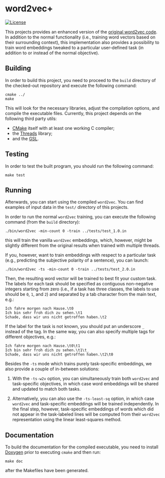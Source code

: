 # word2vec+

[![License](https://img.shields.io/badge/License-Apache%202.0-blue.svg)](https://opensource.org/licenses/Apache-2.0)

This projects provides an enhanced version of the [original word2vec
code](https://github.com/svn2github/word2vec).  In addition to the
normal functionality (i.e., training word vectors based on their
surrounding context), this implementation also provides a possibility
to train word embeddings tweaked to a particular user-defined task (in
addition to or instead of the normal objective).

## Building

In order to build this project, you need to proceed to the `build`
directory of the checked-out repository and execute the following
command:

```shell
cmake ../
make
```

This will look for the necessary libraries, adjust the compilation
options, and compile the executable files.  Currently, this project
depends on the following third party utils:

 * [CMake](https://cmake.org/) itself with at least one working C compiler;
 * the [Threads](https://www.gnu.org/software/hurd/hurd/libthreads.html) library;
 * and the [GSL](https://www.gnu.org/software/gsl/).

## Testing

In order to test the built program, you should run the following
command:

```shell
make test
```

## Running

Afterwards, you can start using the compiled `word2vec`.  You can find
examples of input data in the `test/` directory of this projects.

In order to run the normal `word2vec` training, you can execute the
following command (from the `build` directory):

```shell
./bin/word2vec -min-count 0 -train ../tests/test_1.0.in
```

this will train the vanilla `word2vec` embeddings, which, however,
might be slightly different from the original results when trained
with multiple threads.

If you, however, want to train embeddings with respect to a particular
task (e.g., predicting the subjective polarity of a sentence), you can
launch:

```shell
./bin/word2vec -ts -min-count 0 -train ../tests/test_2.0.in
```

Then, the resulting word vector will be trained to best fit your
custom task.  The labels for each task should be specified as
contiguous non-negative integers starting from zero (i.e., if a task
has three classes, the labels to use should be `0`, `1`, and `2`) and
separated by a tab character from the main text, e.g.:

```text
Ich fahre morgen nach Hause.\t0
Ich bin sehr froh dich zu sehen.\t1
Schade, dass wir uns nicht getroffen haben.\t2
```

If the label for the task is not known, you should put an underscore
`_` instead of the tag.  In the same way, you can also specify
multiple tags for different objectives, e.g.:

```text
Ich fahre morgen nach Hause.\t0\t1
Ich bin sehr froh dich zu sehen.\t1\t_
Schade, dass wir uns nicht getroffen haben.\t2\t0
```

Besides the `-ts` mode which trains purely task-specific embeddings,
we also provide a couple of in-between solutions:

1.  With the `-ts-w2v` option, you can simultaneously train both
`word2vec` and task-specific objectives, in which case word embeddings
will be shared and updated to match both tasks.

2.  Alternatively, you can also use the `-ts-least-sq` option, in
which case `word2vec` and task-specific embeddings will be trained
independently.  In the final step, however, task-specific embeddings
of words which did not appear in the task-labeled lines will be
computed from their `word2vec` representation using the linear
least-squares method.

## Documentation

To build the documentation for the compiled executable, you need to
install [Doxygen](www.doxygen.org/) prior to executing `cmake` and
then run:

```shell
make doc
```

after the Makefiles have been generated.
